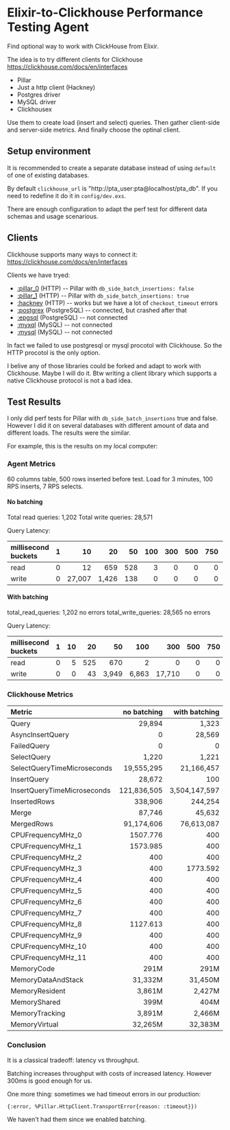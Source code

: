 # Elixir-to-Clickhouse Performance Testing Agent

Find optional way to work with ClickHouse from Elixir.

The idea is to try different clients for Clickhouse 
https://clickhouse.com/docs/en/interfaces

- Pillar
- Just a http client (Hackney)
- Postgres driver
- MySQL driver
- Clickhousex

Use them to create load (insert and select) queries. Then gather client-side and server-side metrics. And finally choose the optinal client.


## Setup environment

It is recommended to create a separate database instead of using `default` of one of existing databases.

By default `clickhouse_url` is "http://pta_user:pta@localhost/pta_db". If you need to redefine it do it in `config/dev.exs`.

There are enough configuration to adapt the perf test for different data schemas and usage scenarious.


## Clients

Clickhouse supports many ways to connect it:
https://clickhouse.com/docs/en/interfaces

Clients we have tryed:
- [:pillar_0](https://hex.pm/packages/pillar) (HTTP) -- Pillar with `db_side_batch_insertions: false`
- [:pillar_1](https://hex.pm/packages/pillar) (HTTP) -- Pillar with `db_side_batch_insertions: true`
- [:hackney](https://hex.pm/packages/hackney) (HTTP) -- works but we have a lot of `checkout_timeout` errors
- [:postgrex](https://hex.pm/packages/postgrex) (PostgreSQL) -- connected, but crashed after that
- [:epgsql](https://hex.pm/packages/epgsql) (PostgreSQL) -- not connected
- [:myxql](https://hex.pm/packages/myxql) (MySQL) -- not connected
- [:mysql](https://hex.pm/packages/mysql) (MySQL) -- not connected

In fact we failed to use postgresql or mysql procotol with Clickhouse. So the HTTP procotol is the only option.

I belive any of those libraries could be forked and adapt to work with Clickhouse. Maybe I will do it. Btw writing a client library which supports a native Clickhouse protocol is not a bad idea.


## Test Results

I only did perf tests for Pillar with `db_side_batch_insertions` true and false. However I did it on several databases with different amount of data and different loads. The results were the similar.

For example, this is the results on my local computer:


### Agent Metrics

60 columns table, 500 rows inserted before test.
Load for 3 minutes, 100 RPS inserts, 7 RPS selects.


#### No batching 

Total read queries: 1,202
Total write queries: 28,571

Query Latency:

| millisecond buckets | 1 |     10 |    20 |  50 | 100 | 300 | 500 | 750 | 1000 | >1000 |
|:--------------------|--:|-------:|------:|----:|----:|----:|----:|----:|-----:|------:|
| read                | 0 |     12 |   659 | 528 |   3 |   0 |   0 |   0 |    0 |     0 |
| write               | 0 | 27,007 | 1,426 | 138 |   0 |   0 |   0 |   0 |    0 |     0 |

 
#### With batching

total_read_queries: 1,202 no errors
total_write_queries: 28,565 no errors

Query Latency:

| millisecond buckets | 1 | 10 |  20 |    50 |   100 |    300 | 500 | 750 | 1000 | >1000 |
|:--------------------|--:|---:|----:|------:|------:|-------:|----:|----:|-----:|------:|
| read                | 0 |  5 | 525 |   670 |     2 |      0 |   0 |   0 |    0 |     0 |
| write               | 0 |  0 |  43 | 3,949 | 6,863 | 17,710 |   0 |   0 |    0 |     0 |


### Clickhouse Metrics

| Metric                      | no batching | with batching |
|:----------------------------|------------:|--------------:|
| Query                       |      29,894 |         1,323 |
| AsyncInsertQuery            |           0 |        28,569 |
| FailedQuery                 |           0 |             0 |
| SelectQuery                 |       1,220 |         1,221 |
| SelectQueryTimeMicroseconds |  19,555,295 |    21,166,457 |
| InsertQuery                 |      28,672 |           100 |
| InsertQueryTimeMicroseconds | 121,836,505 | 3,504,147,597 |
| InsertedRows                |     338,906 |       244,254 |
| Merge                       |      87,746 |        45,632 |
| MergedRows                  |  91,174,606 |    76,613,087 |
| CPUFrequencyMHz\_0          |    1507.776 |           400 |
| CPUFrequencyMHz\_1          |    1573.985 |           400 |
| CPUFrequencyMHz\_2          |         400 |           400 |
| CPUFrequencyMHz\_3          |         400 |      1773.592 |
| CPUFrequencyMHz\_4          |         400 |           400 |
| CPUFrequencyMHz\_5          |         400 |           400 |
| CPUFrequencyMHz\_6          |         400 |           400 |
| CPUFrequencyMHz\_7          |         400 |           400 |
| CPUFrequencyMHz\_8          |    1127.613 |           400 |
| CPUFrequencyMHz\_9          |         400 |           400 |
| CPUFrequencyMHz\_10         |         400 |           400 |
| CPUFrequencyMHz\_11         |         400 |           400 |
| MemoryCode                  |        291M |          291M |
| MemoryDataAndStack          |     31,332M |       31,450M |
| MemoryResident              |      3,861M |        2,427M |
| MemoryShared                |        399M |          404M |
| MemoryTracking              |      3,891M |        2,466M |
| MemoryVirtual               |     32,265M |       32,383M |


### Conclusion

It is a classical tradeoff: latency vs throughput. 

Batching increases throughput with costs of increased latency. However 300ms is good enough for us.

One more thing: sometimes we had timeout errors in our production:
```
{:error, %Pillar.HttpClient.TransportError{reason: :timeout}})
```
We haven't had them since we enabled batching.
